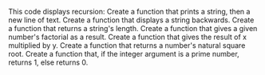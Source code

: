 This code displays recursion: Create a function that prints a string, then a new line of text. Create a function that displays a string backwards. Create a function that returns a string's length. Create a function that gives a given number's factorial as a result. Create a function that gives the result of x multiplied by y. Create a function that returns a number's natural square root. Create a function that, if the integer argument is a prime number, returns 1, else returns 0.
